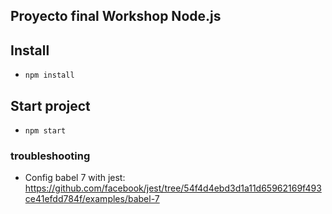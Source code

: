 ## Proyecto final Workshop Node.js

## Install
* `npm install`

## Start project
* `npm start`

### troubleshooting
* Config babel 7 with jest: https://github.com/facebook/jest/tree/54f4d4ebd3d1a11d65962169f493ce41efdd784f/examples/babel-7